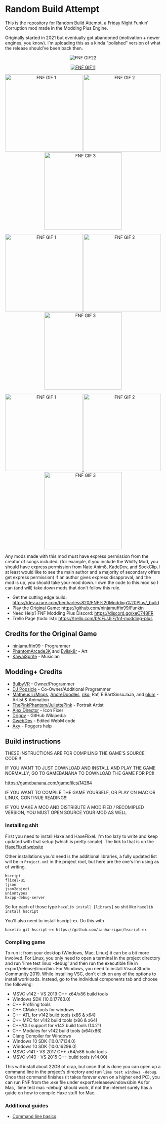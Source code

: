 # Random Build Attempt

This is the repository for Random Build Attempt, a Friday Night Funkin’ Corruption mod made in the Modding Plus Engine.

Originally started in 2021 but eventually got abandoned (motivation + newer engines, you know). I’m uploading this as a kinda “polished” version of what the release should’ve been back then.

<p align="center">
  <img src="https://i.makeagif.com/media/5-12-2021/yd0uoT.gif" alt="FNF GIF22">
</p>


<p align="center">
  <a href="https://www.youtube.com/watch?v=XXXXX" target="_blank">
    <img src="https://www.icegif.com/wp-content/uploads/2024/10/friday-night-funkin-icegif-7.gif" alt="FNF GIF11">
  </a>
</p>

<p align="center">
  <a href="https://youtu.be/VIDEO1" target="_blank">
    <img src="https://www.icegif.com/wp-content/uploads/2024/10/friday-night-funkin-icegif-7.gif" width="250" alt="FNF GIF 1">
  </a>
  <a href="https://youtu.be/VIDEO2" target="_blank">
    <img src="https://i.makeagif.com/media/5-12-2021/yd0uoT.gif" width="250" alt="FNF GIF 2">
  </a>
  <a href="https://youtu.be/VIDEO3" target="_blank">
    <img src="https://www.icegif.com/wp-content/uploads/2024/10/friday-night-funkin-icegif-7.gif" width="250" alt="FNF GIF 3">
  </a>
</p>

<p align="center">
  <a href="https://youtu.be/VIDEO1" target="_blank">
    <img src="https://www.icegif.com/wp-content/uploads/2024/10/friday-night-funkin-icegif-7.gif" width="250" alt="FNF GIF 1">
  </a>
  <a href="https://youtu.be/VIDEO2" target="_blank">
    <img src="https://i.makeagif.com/media/5-12-2021/yd0uoT.gif" width="250" alt="FNF GIF 2">
  </a>
  <a href="https://youtu.be/VIDEO3" target="_blank">
    <img src="https://www.icegif.com/wp-content/uploads/2024/10/friday-night-funkin-icegif-7.gif" width="250" alt="FNF GIF 3">
  </a>
</p>

<p align="center">
  <a href="https://youtu.be/VIDEO1" target="_blank">
    <img src="https://www.icegif.com/wp-content/uploads/2024/10/friday-night-funkin-icegif-7.gif" width="250" alt="FNF GIF 1">
  </a>
  <a href="https://youtu.be/VIDEO2" target="_blank">
    <img src="https://i.makeagif.com/media/5-12-2021/yd0uoT.gif" width="250" alt="FNF GIF 2">
  </a>
  <a href="https://youtu.be/VIDEO3" target="_blank">
    <img src="https://www.icegif.com/wp-content/uploads/2024/10/friday-night-funkin-icegif-7.gif" width="250" alt="FNF GIF 3">
  </a>
</p>

Any mods made with this mod must have express permission from the creator of songs included. 
(for example, if you include the Whitty Mod, you should have express permission from Nate Anim8, KadeDev, and SockClip.
I at least would like to see the main author and a majority of secondary offers get express permission)
If an author gives express disapproval, and the mod is up, you should take your mod down. I own the code to this mod so I can (and will)
take down mods that don't follow this rule.


- Get the cutting edge build: https://dev.azure.com/benharless820/FNF%20Modding%20Plus/_build
- Play the Original Game: https://github.com/ninjamuffin99/Funkin
- Need Help? FNF Modding Plus Discord: https://discord.gg/xeC748FR
- Trello Page (todo list): https://trello.com/b/cFjJJIjF/fnf-modding-plus
## Credits for the Original Game

- [ninjamuffin99](https://twitter.com/ninja_muffin99) - Programmer
- [PhantomArcade3K](https://twitter.com/phantomarcade3k) and [Evilsk8r](https://twitter.com/evilsk8r) - Art
- [KawaiSprite](https://twitter.com/kawaisprite) - Musician
## Modding+ Credits

- [BulbyVR](https://github.com/TheDrawingCoder-Gamer) - Owner/Programmer
- [DJ Popsicle](https://gamebanana.com/members/1780306) - Co-Owner/Additional Programmer
- [Matheus L/Mlops](https://gamebanana.com/members/1767306), [AndreDoodles](https://gamebanana.com/members/1764840), [riko](https://github.com/rikokitsu), Raf, ElBartSinsoJaJa, and [plum](https://www.youtube.com/channel/UCXbiI4MJD9Y3FpjW61lG8ZQ) - Artist & Animation
- [ThePinkPhantom/JuliettePink](https://gamebanana.com/members/1892442) - Portrait Artist
- [Alex Director](https://gamebanana.com/members/1701629) - Icon Fixer
- [Drippy](https://github.com/TrafficKid) - GitHub Wikipedia
- [GwebDev](https://github.com/GrowtopiaFli) - Edited WebM code
- [Axy](https://github.com/timeless13GH) - Poggers help
## Build instructions

THESE INSTRUCTIONS ARE FOR COMPILING THE GAME'S SOURCE CODE!!!

IF YOU WANT TO JUST DOWNLOAD AND INSTALL AND PLAY THE GAME NORMALLY, GO TO GAMEBANANA TO DOWNLOAD THE GAME FOR PC!!

https://gamebanana.com/gamefiles/14264

IF YOU WANT TO COMPILE THE GAME YOURSELF, OR PLAY ON MAC OR LINUX, CONTINUE READING!!!

IF YOU MAKE A MOD AND DISTRIBUTE A MODIFIED / RECOMIPLED VERSION, YOU MUST OPEN SOURCE YOUR MOD AS WELL

### Installing shit

First you need to install Haxe and HaxeFlixel. I'm too lazy to write and keep updated with that setup (which is pretty simple).
The link to that is on the [HaxeFlixel website](https://haxeflixel.com/documentation/getting-started/)

Other installations you'd need is the additional libraries, a fully updated list will be in `Project.xml` in the project root, but here are the one's I'm using as of writing.

```
hscript
flixel-ui
tjson
json2object
uniontypes
hxcpp-debug-server
```

So for each of those type `haxelib install [library]` so shit like `haxelib install hscript`

You'll also need to install hscript-ex. Do this with

```
haxelib git hscript-ex https://github.com/ianharrigan/hscript-ex
```


### Compiling game


To run it from your desktop (Windows, Mac, Linux) it can be a bit more involved. For Linux, you only need to open a terminal in the project directory and run 'lime test linux -debug' and then run the executible file in export/release/linux/bin. For Windows, you need to install Visual Studio Community 2019. While installing VSC, don't click on any of the options to install workloads. Instead, go to the individual components tab and choose the following:
* MSVC v142 - VS 2019 C++ x64/x86 build tools
* Windows SDK (10.0.17763.0)
* C++ Profiling tools
* C++ CMake tools for windows
* C++ ATL for v142 build tools (x86 & x64)
* C++ MFC for v142 build tools (x86 & x64)
* C++/CLI support for v142 build tools (14.21)
* C++ Modules for v142 build tools (x64/x86)
* Clang Compiler for Windows
* Windows 10 SDK (10.0.17134.0)
* Windows 10 SDK (10.0.16299.0)
* MSVC v141 - VS 2017 C++ x64/x86 build tools
* MSVC v140 - VS 2015 C++ build tools (v14.00)

This will install about 22GB of crap, but once that is done you can open up a command line in the project's directory and run `lime test windows -debug`. Once that command finishes (it takes forever even on a higher end PC), you can run FNF from the .exe file under export\release\windows\bin
As for Mac, 'lime test mac -debug' should work, if not the internet surely has a guide on how to compile Haxe stuff for Mac.
### Additional guides

- [Command line basics](https://ninjamuffin99.newgrounds.com/news/post/1090480)
